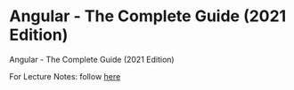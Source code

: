# Angular - The Complete Guide (2021 Edition)
Angular - The Complete Guide (2021 Edition)

For Lecture Notes: follow [here]("./LectureNotes/index.md")